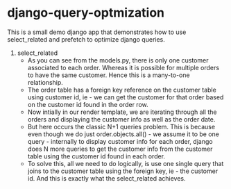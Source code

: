 # django-query-optmization

This is a small demo django app that demonstrates how to use select_related and prefetch to optimize django queries.

1. select_related
    - As you can see from the models.py, there is only one customer associated to each order. Whereas it is possible for multiple orders to have the same customer. Hence this is a many-to-one relationship.
    - The order table has a foreign key reference on the customer table using customer id, ie - we can get the customer for that order based on the customer id found in the order row.
    - Now intially in our render template, we are iterating through all the orders and displaying the customer info as well as the order date.
    - But here occurs the classic N+1 queries problem. This is because even though we do just order.objects.all() - we assume it to be one query - internally to display customer info for each order, django does N more queries to get the customer info from the customer table using the customer id found in each order.
    - To solve this, all we need to do logically, is use one single query that joins to the customer table using the foreign key, ie - the customer id. And this is exactly what the select_related achieves.
